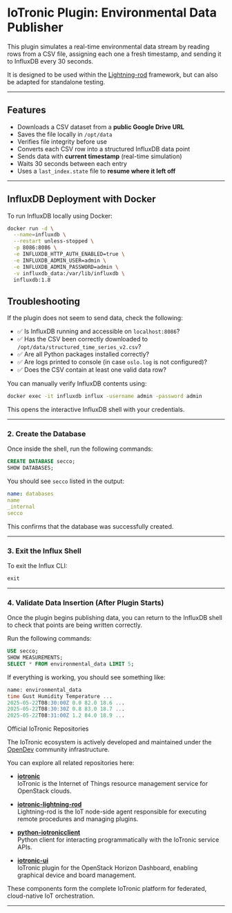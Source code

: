 # IoTronic Plugin: Environmental Data Publisher

This plugin simulates a real-time environmental data stream by reading rows from a CSV file, assigning each one a fresh timestamp, and sending it to InfluxDB every 30 seconds.

It is designed to be used within the [Lightning-rod](https://github.com/MDSLab/IoTronic-Lightning-rod) framework, but can also be adapted for standalone testing.

---

## Features

- Downloads a CSV dataset from a **public Google Drive URL**
- Saves the file locally in `/opt/data`
- Verifies file integrity before use
- Converts each CSV row into a structured InfluxDB data point
- Sends data with **current timestamp** (real-time simulation)
- Waits 30 seconds between each entry
- Uses a `last_index.state` file to **resume where it left off**

---

## InfluxDB Deployment with Docker

To run InfluxDB locally using Docker:

```bash
docker run -d \
  --name=influxdb \
  --restart unless-stopped \
  -p 8086:8086 \
  -e INFLUXDB_HTTP_AUTH_ENABLED=true \
  -e INFLUXDB_ADMIN_USER=admin \
  -e INFLUXDB_ADMIN_PASSWORD=admin \
  -v influxdb_data:/var/lib/influxdb \
  influxdb:1.8
```
## Troubleshooting

If the plugin does not seem to send data, check the following:

- ✅ Is InfluxDB running and accessible on `localhost:8086`?
- ✅ Has the CSV been correctly downloaded to `/opt/data/structured_time_series_v2.csv`?
- ✅ Are all Python packages installed correctly?
- ✅ Are logs printed to console (in case `oslo.log` is not configured)?
- ✅ Does the CSV contain at least one valid data row?

You can manually verify InfluxDB contents using:

```bash
docker exec -it influxdb influx -username admin -password admin
```
This opens the interactive InfluxDB shell with your credentials.

---

### 2. Create the Database

Once inside the shell, run the following commands:

```sql
CREATE DATABASE secco;
SHOW DATABASES;
```
You should see `secco` listed in the output:
```yaml
name: databases
name
_internal
secco
```

This confirms that the database was successfully created.

---

### 3. Exit the Influx Shell

To exit the Influx CLI:

```sql
exit
```
---

### 4. Validate Data Insertion (After Plugin Starts)

Once the plugin begins publishing data, you can return to the InfluxDB shell to check that points are being written correctly.

Run the following commands:

```sql
USE secco;
SHOW MEASUREMENTS;
SELECT * FROM environmental_data LIMIT 5;
```
If everything is working, you should see something like:
```sql
name: environmental_data
time Gust Humidity Temperature ...
2025-05-22T08:30:00Z 0.0 82.0 18.6 ...
2025-05-22T08:30:30Z 0.8 83.0 18.7 ...
2025-05-22T08:31:00Z 1.2 84.0 18.9 ...
```

Official IoTronic Repositories

The IoTronic ecosystem is actively developed and maintained under the [OpenDev](https://opendev.org/) community infrastructure.

You can explore all related repositories here:  

- [**iotronic**](https://opendev.org/x/iotronic)  
  IoTronic is the Internet of Things resource management service for OpenStack clouds.

- [**iotronic-lightning-rod**](https://opendev.org/x/iotronic-lightning-rod)  
  Lightning-rod is the IoT node-side agent responsible for executing remote procedures and managing plugins.

- [**python-iotronicclient**](https://opendev.org/x/python-iotronicclient)  
  Python client for interacting programmatically with the IoTronic service APIs.

- [**iotronic-ui**](https://opendev.org/x/iotronic-ui)  
  IoTronic plugin for the OpenStack Horizon Dashboard, enabling graphical device and board management.

These components form the complete IoTronic platform for federated, cloud-native IoT orchestration.

---
